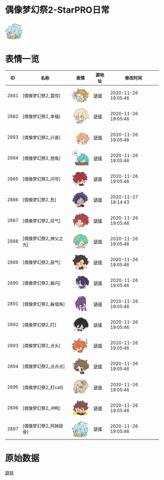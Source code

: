 # 偶像梦幻祭2-StarPRO日常

<img src="./cover.png" height="60" alt="cover" />

# 表情一览

|ID|名称|表情|源地址|修改时间|
|----|----|----|----|----|
|2881|[偶像梦幻祭2_震惊]|<img src="./pic/002881_%5B偶像梦幻祭2_震惊%5D.png" height="60" alt="震惊"/>|[链接](http://i0.hdslb.com/bfs/emote/fa511da200fac2752a139d46f0ddc775ef0a2e31.png)|2020-11-26 19:05:46|
|2882|[偶像梦幻祭2_幸福]|<img src="./pic/002882_%5B偶像梦幻祭2_幸福%5D.png" height="60" alt="幸福"/>|[链接](http://i0.hdslb.com/bfs/emote/d69a6b712660b17299f24571ca274258fc308e41.png)|2020-11-26 19:05:46|
|2883|[偶像梦幻祭2_兴奋]|<img src="./pic/002883_%5B偶像梦幻祭2_兴奋%5D.png" height="60" alt="兴奋"/>|[链接](http://i0.hdslb.com/bfs/emote/7fc9b3c170f313e70b7c4f15ef3a3cf44de589d6.png)|2020-11-26 19:05:46|
|2884|[偶像梦幻祭2_想鱼]|<img src="./pic/002884_%5B偶像梦幻祭2_想鱼%5D.png" height="60" alt="想鱼"/>|[链接](http://i0.hdslb.com/bfs/emote/0beb9c9fae423019eac66f6a4ad030ec55d1f3f4.png)|2020-11-26 19:05:46|
|2885|[偶像梦幻祭2_问号]|<img src="./pic/002885_%5B偶像梦幻祭2_问号%5D.png" height="60" alt="问号"/>|[链接](http://i0.hdslb.com/bfs/emote/456ed5a7c6255857db0e2e33c288dc4e284bfee3.png)|2020-11-26 19:05:46|
|2886|[偶像梦幻祭2_危]|<img src="./pic/002886_%5B偶像梦幻祭2_危%5D.png" height="60" alt="危"/>|[链接](http://i0.hdslb.com/bfs/emote/53a6f102119229d692853c89ed4d6f487d31b7eb.png)|2020-11-27 18:14:43|
|2887|[偶像梦幻祭2_叹气]|<img src="./pic/002887_%5B偶像梦幻祭2_叹气%5D.png" height="60" alt="叹气"/>|[链接](http://i0.hdslb.com/bfs/emote/6bfee10a207f2b09d0d1e29e9d10b56fb65d0837.png)|2020-11-26 19:05:46|
|2888|[偶像梦幻祭2_神父之光]|<img src="./pic/002888_%5B偶像梦幻祭2_神父之光%5D.png" height="60" alt="神父之光"/>|[链接](http://i0.hdslb.com/bfs/emote/953220c8018f44d4270c7ca398b740cfa08cf98b.png)|2020-11-26 19:05:46|
|2889|[偶像梦幻祭2_鼓气]|<img src="./pic/002889_%5B偶像梦幻祭2_鼓气%5D.png" height="60" alt="鼓气"/>|[链接](http://i0.hdslb.com/bfs/emote/6c7a50709a1f619de81675036cadf8df7436f41e.png)|2020-11-26 19:05:46|
|2890|[偶像梦幻祭2_躲闪]|<img src="./pic/002890_%5B偶像梦幻祭2_躲闪%5D.png" height="60" alt="躲闪"/>|[链接](http://i0.hdslb.com/bfs/emote/68e58f425d72584ed380519855608d3d1c01db99.png)|2020-11-26 19:05:46|
|2891|[偶像梦幻祭2_躲墙角]|<img src="./pic/002891_%5B偶像梦幻祭2_躲墙角%5D.png" height="60" alt="躲墙角"/>|[链接](http://i0.hdslb.com/bfs/emote/3eb55454598c895d2afb6f6f6e15123b114ea9c6.png)|2020-11-26 19:05:46|
|2892|[偶像梦幻祭2_盯]|<img src="./pic/002892_%5B偶像梦幻祭2_盯%5D.png" height="60" alt="盯"/>|[链接](http://i0.hdslb.com/bfs/emote/0e0cc456607b76fe9530c0133524c106183c2fa8.png)|2020-11-26 19:05:46|
|2893|[偶像梦幻祭2_点头]|<img src="./pic/002893_%5B偶像梦幻祭2_点头%5D.png" height="60" alt="点头"/>|[链接](http://i0.hdslb.com/bfs/emote/359307a0ca4e50385c442fc0a05e7e6a6ea01518.png)|2020-11-26 19:05:46|
|2894|[偶像梦幻祭2_点点点]|<img src="./pic/002894_%5B偶像梦幻祭2_点点点%5D.png" height="60" alt="点点点"/>|[链接](http://i0.hdslb.com/bfs/emote/7d06264d6c741a09f9b51c77d43ecd9bbe402365.png)|2020-11-26 19:05:46|
|2895|[偶像梦幻祭2_打call]|<img src="./pic/002895_%5B偶像梦幻祭2_打call%5D.png" height="60" alt="打call"/>|[链接](http://i0.hdslb.com/bfs/emote/be3d931c91ba672e35684192c70e1c14654cfd44.png)|2020-11-26 19:05:46|
|2896|[偶像梦幻祭2_冲鸭]|<img src="./pic/002896_%5B偶像梦幻祭2_冲鸭%5D.png" height="60" alt="冲鸭"/>|[链接](http://i0.hdslb.com/bfs/emote/7f247fa46675415aca73900ec4e634b1a371a6d1.png)|2020-11-26 19:05:46|
|2897|[偶像梦幻祭2_阿妹胫骨]|<img src="./pic/002897_%5B偶像梦幻祭2_阿妹胫骨%5D.png" height="60" alt="阿妹胫骨"/>|[链接](http://i0.hdslb.com/bfs/emote/ca16adee6f07b561d822b0e134d2dd5a84970c3d.png)|2020-11-26 19:05:46|

# 原始数据

[跳转](./raw.json)

